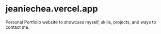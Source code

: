 # jeaniechea.vercel.app
Personal Portfolio website to showcase myself, skills, projects, and ways to contact me.
